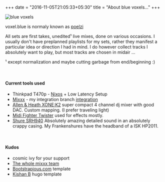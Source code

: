 +++
date = "2016-11-05T21:05:33+05:30"
title = "About blue voxels…"
+++

![blue voxels][1]

voxel.blue is normaly known as [poelzi](http://poelzi.org)

All sets are first takes, unedited¹ live mixes, done on various occasions. I usually don't have preplanned playlists for my sets, rather they manifest a particular idea or direction I had in mind. I do however collect tracks I absolutely want to play, but most tracks are chosen in midair …

¹ except normalization and maybe cutting garbage from end/beginning :)


<br>

#### Current tools used

* Thinkpad T470p - [Nixos](http://nixos.org) + Low Latency Setup
* [Mixxx](http://mixxx.org) - my integration branch [integration](https://github.com/poelzi/mixxx/tree/integration)
* [Allen & Heath XONE:K2](http://www.allen-heath.com/ahproducts/xonek2/) super compact 4 channel dj mixer with good DAC. Custom mapping. (I prefer traveling light)
* [Midi Fighter Twister](https://store.djtechtools.com/products/midi-fighter-twister) used for effects mostly.
* [Shure SRH940](https://www.shure.com/americas/products/headphones/srh940-professional-reference-headphones) Absolutely amazing detailed sound in an absolutely crappy casing. My Frankenshures have the headband of a ISK HP2011.


<br>

#### Kudos

* cosmic ivy for your support
* [The whole mixxx team](http://mixxx.org)
* [Bootstrapious.com](https://bootstrapious.com/free-templates) template
* [Kishan B](https://github.com/kishaningithub) hugo template


[1]: /images/avatar1_400px_transparent.png#center
